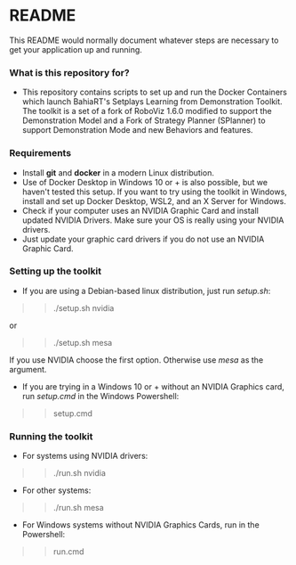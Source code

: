 # README #

This README would normally document whatever steps are necessary to get your application up and running.

### What is this repository for? ###

* This repository contains scripts to set up and run the Docker Containers which launch BahiaRT's Setplays Learning from Demonstration Toolkit. The toolkit is a set of a fork of RoboViz 1.6.0 modified to support the Demonstration Model and a Fork of Strategy Planner (SPlanner) to support Demonstration Mode and new Behaviors and features.

### Requirements ###

* Install **git** and **docker** in a modern Linux distribution.
* Use of Docker Desktop in Windows 10 or + is also possible, but we haven't tested this setup. If you want to try using the toolkit in Windows, install and set up Docker Desktop, WSL2, and an X Server for Windows. 
* Check if your computer uses an NVIDIA Graphic Card and install updated NVIDIA Drivers. Make sure your OS is really using your NVIDIA drivers.
* Just update your graphic card drivers if you do not use an NVIDIA Graphic Card.

### Setting up the toolkit ###

* If you are using a Debian-based linux distribution, just run *setup.sh*:

>> ./setup.sh nvidia

or

>> ./setup.sh mesa


If you use NVIDIA choose the first option. Otherwise use *mesa* as the argument.

* If you are trying in a Windows 10 or + without an NVIDIA Graphics card, run *setup.cmd* in the Windows Powershell:

>> setup.cmd


### Running the toolkit ###

* For systems using NVIDIA drivers:
>> ./run.sh nvidia
* For other systems:
>>./run.sh mesa
* For Windows systems without NVIDIA Graphics Cards, run in the Powershell:
>> run.cmd